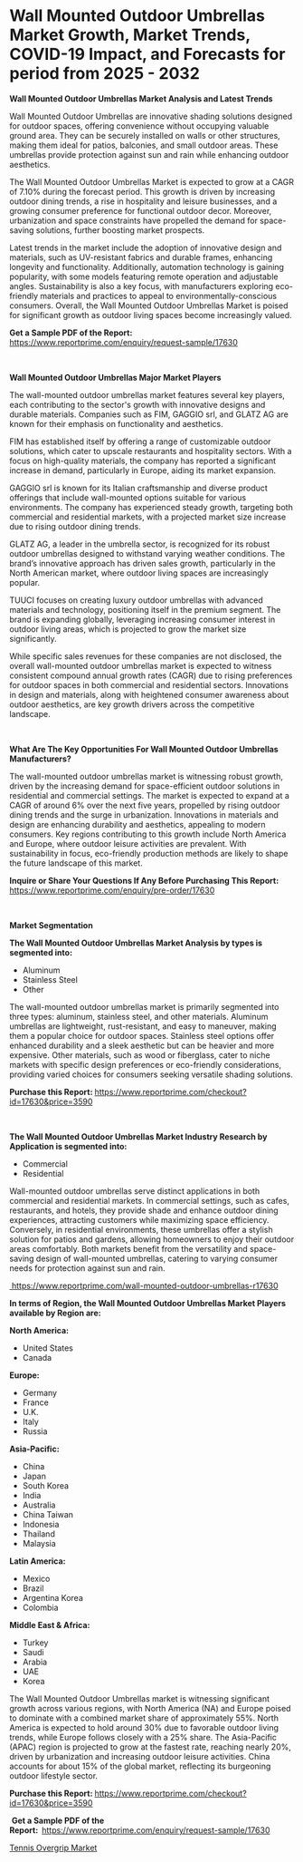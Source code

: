 <p><h1>Wall Mounted Outdoor Umbrellas Market Growth, Market Trends, COVID-19 Impact, and Forecasts for period from 2025 - 2032</h1></p><p><strong>Wall Mounted Outdoor Umbrellas Market Analysis and Latest Trends</strong></p>
<p><p>Wall Mounted Outdoor Umbrellas are innovative shading solutions designed for outdoor spaces, offering convenience without occupying valuable ground area. They can be securely installed on walls or other structures, making them ideal for patios, balconies, and small outdoor areas. These umbrellas provide protection against sun and rain while enhancing outdoor aesthetics.</p><p>The Wall Mounted Outdoor Umbrellas Market is expected to grow at a CAGR of 7.10% during the forecast period. This growth is driven by increasing outdoor dining trends, a rise in hospitality and leisure businesses, and a growing consumer preference for functional outdoor decor. Moreover, urbanization and space constraints have propelled the demand for space-saving solutions, further boosting market prospects.</p><p>Latest trends in the market include the adoption of innovative design and materials, such as UV-resistant fabrics and durable frames, enhancing longevity and functionality. Additionally, automation technology is gaining popularity, with some models featuring remote operation and adjustable angles. Sustainability is also a key focus, with manufacturers exploring eco-friendly materials and practices to appeal to environmentally-conscious consumers. Overall, the Wall Mounted Outdoor Umbrellas Market is poised for significant growth as outdoor living spaces become increasingly valued.</p></p>
<p><strong>Get a Sample PDF of the Report:&nbsp;</strong> <a href="https://www.reportprime.com/enquiry/request-sample/17630?utm_campaign=2999&utm_medium=2&utm_source=Github&utm_content=ia&utm_term=18032025&utm_id=wall-mounted-outdoor-umbrellas">https://www.reportprime.com/enquiry/request-sample/17630</a></p>
<p>&nbsp;</p>
<p><strong>Wall Mounted Outdoor Umbrellas Major Market Players</strong></p>
<p><p>The wall-mounted outdoor umbrellas market features several key players, each contributing to the sector's growth with innovative designs and durable materials. Companies such as FIM, GAGGIO srl, and GLATZ AG are known for their emphasis on functionality and aesthetics. </p><p>FIM has established itself by offering a range of customizable outdoor solutions, which cater to upscale restaurants and hospitality sectors. With a focus on high-quality materials, the company has reported a significant increase in demand, particularly in Europe, aiding its market expansion.</p><p>GAGGIO srl is known for its Italian craftsmanship and diverse product offerings that include wall-mounted options suitable for various environments. The company has experienced steady growth, targeting both commercial and residential markets, with a projected market size increase due to rising outdoor dining trends.</p><p>GLATZ AG, a leader in the umbrella sector, is recognized for its robust outdoor umbrellas designed to withstand varying weather conditions. The brand’s innovative approach has driven sales growth, particularly in the North American market, where outdoor living spaces are increasingly popular.</p><p>TUUCI focuses on creating luxury outdoor umbrellas with advanced materials and technology, positioning itself in the premium segment. The brand is expanding globally, leveraging increasing consumer interest in outdoor living areas, which is projected to grow the market size significantly.</p><p>While specific sales revenues for these companies are not disclosed, the overall wall-mounted outdoor umbrellas market is expected to witness consistent compound annual growth rates (CAGR) due to rising preferences for outdoor spaces in both commercial and residential sectors. Innovations in design and materials, along with heightened consumer awareness about outdoor aesthetics, are key growth drivers across the competitive landscape.</p></p>
<p>&nbsp;</p>
<p><strong>What Are The Key Opportunities For Wall Mounted Outdoor Umbrellas Manufacturers?</strong></p>
<p><p>The wall-mounted outdoor umbrellas market is witnessing robust growth, driven by the increasing demand for space-efficient outdoor solutions in residential and commercial settings. The market is expected to expand at a CAGR of around 6% over the next five years, propelled by rising outdoor dining trends and the surge in urbanization. Innovations in materials and design are enhancing durability and aesthetics, appealing to modern consumers. Key regions contributing to this growth include North America and Europe, where outdoor leisure activities are prevalent. With sustainability in focus, eco-friendly production methods are likely to shape the future landscape of this market.</p></p>
<p><strong>Inquire or Share Your Questions If Any Before Purchasing This Report:</strong> <a href="https://www.reportprime.com/enquiry/pre-order/17630?utm_campaign=2999&utm_medium=2&utm_source=Github&utm_content=ia&utm_term=18032025&utm_id=wall-mounted-outdoor-umbrellas">https://www.reportprime.com/enquiry/pre-order/17630</a></p>
<p>&nbsp;</p>
<p><strong>Market Segmentation</strong></p>
<p><strong>The Wall Mounted Outdoor Umbrellas Market Analysis by types is segmented into:</strong></p>
<p><ul><li>Aluminum</li><li>Stainless Steel</li><li>Other</li></ul></p>
<p><p>The wall-mounted outdoor umbrellas market is primarily segmented into three types: aluminum, stainless steel, and other materials. Aluminum umbrellas are lightweight, rust-resistant, and easy to maneuver, making them a popular choice for outdoor spaces. Stainless steel options offer enhanced durability and a sleek aesthetic but can be heavier and more expensive. Other materials, such as wood or fiberglass, cater to niche markets with specific design preferences or eco-friendly considerations, providing varied choices for consumers seeking versatile shading solutions.</p></p>
<p><strong>Purchase this Report:&nbsp;</strong><a href="https://www.reportprime.com/checkout?id=17630&price=3590&utm_campaign=2999&utm_medium=2&utm_source=Github&utm_content=ia&utm_term=18032025&utm_id=wall-mounted-outdoor-umbrellas">https://www.reportprime.com/checkout?id=17630&price=3590</a></p>
<p>&nbsp;</p>
<p><strong>The Wall Mounted Outdoor Umbrellas Market Industry Research by Application is segmented into:</strong></p>
<p><ul><li>Commercial</li><li>Residential</li></ul></p>
<p><p>Wall-mounted outdoor umbrellas serve distinct applications in both commercial and residential markets. In commercial settings, such as cafes, restaurants, and hotels, they provide shade and enhance outdoor dining experiences, attracting customers while maximizing space efficiency. Conversely, in residential environments, these umbrellas offer a stylish solution for patios and gardens, allowing homeowners to enjoy their outdoor areas comfortably. Both markets benefit from the versatility and space-saving design of wall-mounted umbrellas, catering to varying consumer needs for protection against sun and rain.</p></p>
<p><a href="https://www.reportprime.com/wall-mounted-outdoor-umbrellas-r17630?utm_campaign=2999&utm_medium=2&utm_source=Github&utm_content=ia&utm_term=18032025&utm_id=wall-mounted-outdoor-umbrellas">&nbsp;https://www.reportprime.com/wall-mounted-outdoor-umbrellas-r17630</a></p>
<p><strong>In terms of Region, the Wall Mounted Outdoor Umbrellas Market Players available by Region are:</strong></p>
<p>
    <p> <strong> North America: </strong>
        <ul>
            <li>United States</li>
            <li>Canada</li>
        </ul>
        </p> 
    <p> <strong> Europe: </strong>
        <ul>
            <li>Germany</li>
            <li>France</li>
            <li>U.K.</li>
            <li>Italy</li>
            <li>Russia</li>
        </ul>
        </p> 
    <p> <strong> Asia-Pacific: </strong>
        <ul>
            <li>China</li>
            <li>Japan</li>
            <li>South Korea</li>
            <li>India</li>
            <li>Australia</li>
            <li>China Taiwan</li>
            <li>Indonesia</li>
            <li>Thailand</li>
            <li>Malaysia</li>
        </ul>
        </p> 
    <p> <strong> Latin America: </strong>
        <ul>
            <li>Mexico</li>
            <li>Brazil</li>
            <li>Argentina Korea</li>
            <li>Colombia</li>
        </ul>
        </p> 
    <p> <strong> Middle East & Africa: </strong>
        <ul>
            <li>Turkey</li>
            <li>Saudi</li>
            <li>Arabia</li>
            <li>UAE</li>
            <li>Korea</li>
        </ul>
    </p>
    </p>
<p><p>The Wall Mounted Outdoor Umbrellas market is witnessing significant growth across various regions, with North America (NA) and Europe poised to dominate with a combined market share of approximately 55%. North America is expected to hold around 30% due to favorable outdoor living trends, while Europe follows closely with a 25% share. The Asia-Pacific (APAC) region is projected to grow at the fastest rate, reaching nearly 20%, driven by urbanization and increasing outdoor leisure activities. China accounts for about 15% of the global market, reflecting its burgeoning outdoor lifestyle sector.</p></p>
<p><strong>Purchase this Report: </strong><a href="https://www.reportprime.com/checkout?id=17630&price=3590&utm_campaign=2999&utm_medium=2&utm_source=Github&utm_content=ia&utm_term=18032025&utm_id=wall-mounted-outdoor-umbrellas">https://www.reportprime.com/checkout?id=17630&price=3590</a></p>
<p>&nbsp;<strong>Get a Sample PDF of the Report:&nbsp;&nbsp;</strong><a href="https://www.reportprime.com/enquiry/request-sample/17630?utm_campaign=2999&utm_medium=2&utm_source=Github&utm_content=ia&utm_term=18032025&utm_id=wall-mounted-outdoor-umbrellas">https://www.reportprime.com/enquiry/request-sample/17630</a></p>
<p><strong></strong></p>
<p><p><a href="https://github.com/vilolakoreni/Market-Research-Report-List-1/blob/main/tennis-overgrip-market.md?utm_campaign=2999&utm_medium=2&utm_source=Github&utm_content=ia&utm_term=18032025&utm_id=wall-mounted-outdoor-umbrellas">Tennis Overgrip Market</a></p></p>